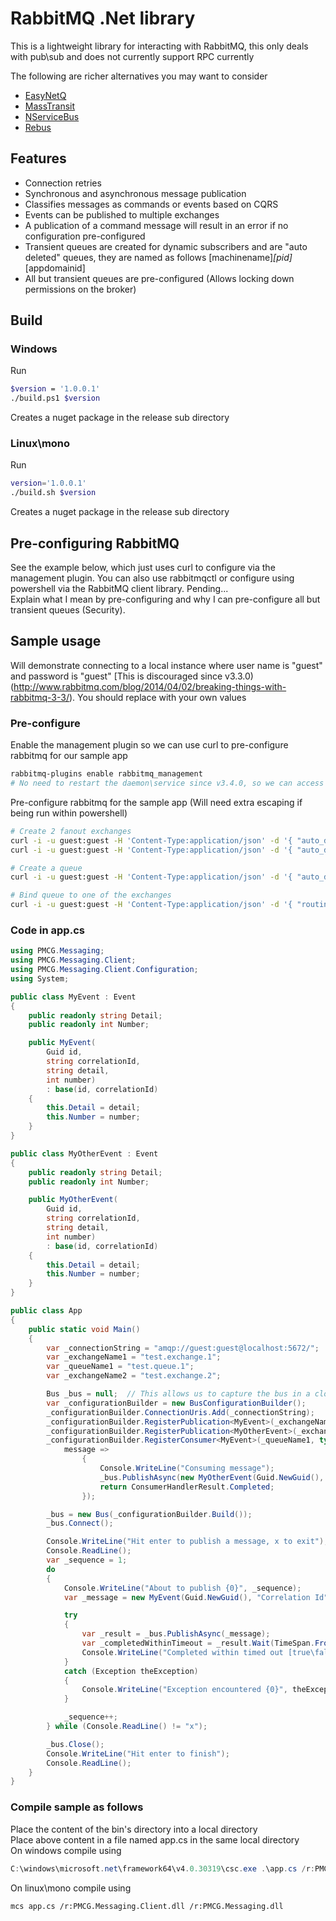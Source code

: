 ﻿# RabbitMQ .Net library

This is a lightweight library for interacting with RabbitMQ, this only deals with pub\sub and does not currently support RPC currently

The following are richer alternatives you may want to consider
* [EasyNetQ](https://github.com/mikehadlow/EasyNetQ)
* [MassTransit](https://github.com/MassTransit/MassTransit)
* [NServiceBus](https://github.com/Particular/NServiceBus)
* [Rebus](https://github.com/rebus-org/Rebus)


## Features
* Connection retries
* Synchronous and asynchronous message publication
* Classifies messages as commands or events based on CQRS
* Events can be published to multiple exchanges
* A publication of a command message will result in an error if no configuration pre-configured
* Transient queues are created for dynamic subscribers and are "auto deleted" queues, they are named as follows [machinename]_[pid]_[appdomainid]
* All but transient queues are pre-configured (Allows locking down permissions on the broker)


## Build
### Windows
Run 
```bash
$version = '1.0.0.1'
./build.ps1 $version
```
Creates a nuget package in the release sub directory

### Linux\mono
Run 
```bash
version='1.0.0.1'
./build.sh $version
```
Creates a nuget package in the release sub directory


## Pre-configuring RabbitMQ
See the example below, which just uses curl to configure via the management plugin. 
You can also use rabbitmqctl or configure using powershell via the RabbitMQ client library.
Pending...  
Explain what I mean by pre-configuring and why I can pre-configure all but transient queues (Security).


## Sample usage
Will demonstrate connecting to a local instance where user name is "guest" and password is "guest" [This is discouraged since v3.3.0)(http://www.rabbitmq.com/blog/2014/04/02/breaking-things-with-rabbitmq-3-3/). You should replace with your own values
### Pre-configure
Enable the management plugin so we can use curl to pre-configure rabbitmq for our sample app
```bash
rabbitmq-plugins enable rabbitmq_management
# No need to restart the daemon\service since v3.4.0, so we can access the management api on port 15672
```

Pre-configure rabbitmq for the sample app (Will need extra escaping if being run within powershell)
```bash
# Create 2 fanout exchanges
curl -i -u guest:guest -H 'Content-Type:application/json' -d '{ "auto_delete": false, "durable": true, "type": "fanout" }' -X PUT http://localhost:15672/api/exchanges/%2f/test.exchange.1
curl -i -u guest:guest -H 'Content-Type:application/json' -d '{ "auto_delete": false, "durable": true, "type": "fanout" }' -X PUT http://localhost:15672/api/exchanges/%2f/test.exchange.2

# Create a queue
curl -i -u guest:guest -H 'Content-Type:application/json' -d '{ "auto_delete": false, "durable": false, "exclusive": false }' -X PUT http://localhost:15672/api/queues/%2f/test.queue.1

# Bind queue to one of the exchanges
curl -i -u guest:guest -H 'Content-Type:application/json' -d '{ "routing_key": "" }' -X POST http://localhost:15672/api/bindings/%2f/e/test.exchange.1/q/test.queue.1
```
 
### Code in app.cs
```csharp
using PMCG.Messaging;
using PMCG.Messaging.Client;
using PMCG.Messaging.Client.Configuration;
using System;

public class MyEvent : Event
{
    public readonly string Detail; 
    public readonly int Number;

    public MyEvent(
        Guid id,
        string correlationId,
        string detail,
        int number)
        : base(id, correlationId)
    {
        this.Detail = detail;
        this.Number = number;
    }
}

public class MyOtherEvent : Event
{
    public readonly string Detail;
    public readonly int Number;

    public MyOtherEvent(
        Guid id,
        string correlationId,
        string detail,
        int number)
        : base(id, correlationId)
    {
        this.Detail = detail;
        this.Number = number;
    }
}

public class App
{
    public static void Main()
    {
        var _connectionString = "amqp://guest:guest@localhost:5672/";
        var _exchangeName1 = "test.exchange.1";
        var _queueName1 = "test.queue.1";
        var _exchangeName2 = "test.exchange.2";

        Bus _bus = null;  // This allows us to capture the bus in a closure so we can use when publishing from a message handler
        var _configurationBuilder = new BusConfigurationBuilder();
        _configurationBuilder.ConnectionUris.Add(_connectionString);
        _configurationBuilder.RegisterPublication<MyEvent>(_exchangeName1, typeof(MyEvent).Name);
        _configurationBuilder.RegisterPublication<MyOtherEvent>(_exchangeName2, typeof(MyOtherEvent).Name);
        _configurationBuilder.RegisterConsumer<MyEvent>(_queueName1, typeof(MyEvent).Name,
            message =>
                {
                    Console.WriteLine("Consuming message");
                    _bus.PublishAsync(new MyOtherEvent(Guid.NewGuid(), message.CorrelationId, "Pub with closure", message.Number));
                    return ConsumerHandlerResult.Completed;
                });

        _bus = new Bus(_configurationBuilder.Build());
        _bus.Connect();

        Console.WriteLine("Hit enter to publish a message, x to exit");
        Console.ReadLine();
        var _sequence = 1;
        do
        {
            Console.WriteLine("About to publish {0}", _sequence);
            var _message = new MyEvent(Guid.NewGuid(), "Correlation Id", "...", _sequence);

            try
            {
                var _result = _bus.PublishAsync(_message);
                var _completedWithinTimeout = _result.Wait(TimeSpan.FromSeconds(1));
                Console.WriteLine("Completed within timed out [true\false] = {0}, result status is {1}", _completedWithinTimeout, _result.Result.Status);
            }
            catch (Exception theException)
            {
                Console.WriteLine("Exception encountered {0}", theException);
            }

            _sequence++;
        } while (Console.ReadLine() != "x");

        _bus.Close();
        Console.WriteLine("Hit enter to finish");
        Console.ReadLine();
    }
}
```

### Compile sample as follows  
Place the content of the bin's directory into a local directory  
Place above content in a file named app.cs in the same local directory  
On windows compile using  
```powershell
C:\windows\microsoft.net\framework64\v4.0.30319\csc.exe .\app.cs /r:PMCG.Messaging.Client.dll /r:PMCG.Messaging.dll
```
On linux\mono compile using  
```bash
mcs app.cs /r:PMCG.Messaging.Client.dll /r:PMCG.Messaging.dll
```

